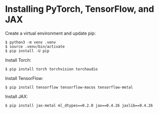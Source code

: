 # Installing PyTorch, TensorFlow, and JAX 
Create a virtual environment and update pip:

```
$ python3 -m venv .venv
$ source .venv/bin/activate
$ pip install -U pip
```

Install Torch:

```
$ pip install torch torchvision torchaudio
```

Install TensorFlow:

```
$ pip install tensorflow tensorflow-macos tensorflow-metal
```

Install JAX:

```
$ pip install jax-metal ml_dtypes==0.2.0 jax==0.4.26 jaxlib==0.4.26
```

